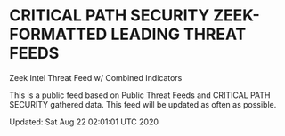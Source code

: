 # CRITICAL PATH SECURITY ZEEK-FORMATTED LEADING THREAT FEEDS
Zeek Intel Threat Feed w/ Combined Indicators

This is a public feed based on Public Threat Feeds and CRITICAL PATH SECURITY gathered data.
This feed will be updated as often as possible.

Updated: 
Sat Aug 22 02:01:01 UTC 2020
